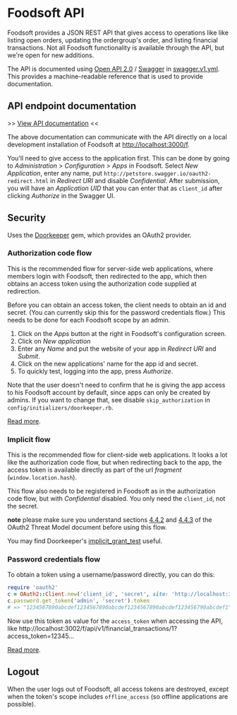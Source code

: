 # Foodsoft API

Foodsoft provides a JSON REST API that gives access to operations like
like listing open orders, updating the ordergroup's order, and listing financial
transactions. Not all Foodsoft functionality is available through the API, but
we're open for new additions.

The API is documented using [Open API 2.0](https://github.com/OAI/OpenAPI-Specification)
/ [Swagger](https://swagger.io/) in [swagger.v1.yml](swagger.v1.yml).
This provides a machine-readable reference that is used to provide documentation.

## API endpoint documentation

&gt;&gt; [View API documentation](http://petstore.swagger.io/?url=https%3A%2F%2Fraw.githubusercontent.com%2Ffoodcoops%2Ffoodsoft%2Fmaster%2Fdoc%2Fswagger.v1.yml) &lt;&lt;

The above documentation can communicate with the API directly on a local development
installation of Foodsoft at [http://localhost:3000/f](http://localhost:3000/f).

You'll need to give access to the application first. This can be done by going to
_Administration_ > _Configuration_ > _Apps_ in Foodsoft. Select _New Application_,
enter any name, put `http://petstore.swagger.io/oauth2-redirect.html` in _Redirect URI_
and disable _Confidential_. After submission, you will have an _Application UID_ that
you can enter that as `client_id` after clicking _Authorize_ in the Swagger UI.


## Security

Uses the [Doorkeeper](https://github.com/doorkeeper-gem/doorkeeper) gem,
which provides an OAuth2 provider.


### Authorization code flow

This is the recommended flow for server-side web applications, where
members login with Foodsoft, then redirected to the app, which then obtains
an access token using the authorization code supplied at redirection.

Before you can obtain an access token, the client needs to obtain an id and secret.
(You can currently skip this for the password credentials flow.) This needs to be
done for each Foodsoft scope by an admin.

1. Click on the _Apps_ button at the right in Foodsoft's configuration screen.
2. Click on _New application_
3. Enter any _Name_ and put the website of your app in _Redirect URI_ and _Submit_.
4. Click on the new applications' name for the app id and secret.
5. To quickly test, logging into the app, press _Authorize_.

Note that the user doesn't need to confirm that he is giving the app access to his
Foodsoft account by default, since apps can only be created by admins. If you
want to change that, see disable `skip_authorization` in `config/initializers/doorkeeper.rb`.

[Read more](https://github.com/doorkeeper-gem/doorkeeper/wiki/Authorization-Code-Flow).


### Implicit flow

This is the recommended flow for client-side web applications. It looks a lot
like the authorization code flow, but when redirecting back to the app, the
access token is available directly as part of the url _fragment_ (`window.location.hash`).

This flow also needs to be registered in Foodsoft as in the authorization code flow,
but with _Confidential_ disabled. You only need the `client_id`, not the secret.

**note** please make sure you understand sections
[4.4.2](http://tools.ietf.org/html/rfc6819#section-4.4.2) and
[4.4.3](http://tools.ietf.org/html/rfc6819#section-4.4.3) of the OAuth2 Threat
Model document before using this flow.

You may find Doorkeeper's [implicit_grant_test](https://github.com/doorkeeper-gem/doorkeeper/blob/master/spec/requests/flows/implicit_grant_spec.rb) useful.


### Password credentials flow

To obtain a token using a username/password directly, you can do this:

```ruby
require 'oauth2'
c = OAuth2::Client.new('client_id', 'secret', site: 'http://localhost:3002/f/', authorize_url: 'oauth/authorize', token_url: 'oauth/token')
c.password.get_token('admin', 'secret').token
# => "1234567890abcdef1234567890abcdef1234567890abcdef123456790abcdef1"
```

Now use this token as value for the `access_token` when accessing the API, like
http://localhost:3002/f/api/v1/financial_transactions/1?access_token=12345...

[Read more](https://github.com/doorkeeper-gem/doorkeeper/wiki/Client-Credentials-flow).


## Logout

When the user logs out of Foodsoft, all access tokens are destroyed, except when
the token's scope includes `offline_access` (so offline applications are possible).
